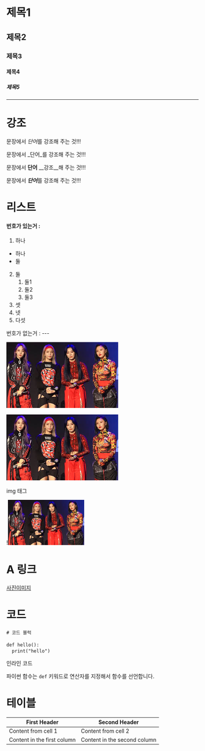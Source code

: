 # 제목1

## 제목2


### 제목3

#### 제목4

##### 제목5





---

# 강조

문장에서 *단어*를 강조해 주는 것!!!

문장에서 _단어_를 강조해 주는 것!!!

문장에서 **단어** __강조__해 주는 것!!!

문장에서 ***단어***를 강조해 주는 것!!!


# 리스트

#### 번호가 있는거 :
1. 하나
  - 하나
  - 둘
2. 둘
   1.  둘1
   2.  둘2
   3.  둘3
1. 셋
1. 넷
5. 다섯


번호가 없는거 : 
     ---
     
     
![](https://github.com/DaeyongLim/py_20_1130/blob/main/sample/%EB%8B%A4%EC%9A%B4%EB%A1%9C%EB%93%9C.jpg)


![](./sample/다운로드.jpg)

img 태그

!<img src='./sample/다운로드.jpg' width='200'>
                                       
                                     
# A 링크

[사진이미지](https://github.com/DaeyongLim/py_20_1130/blob/main/sample/%EB%8B%A4%EC%9A%B4%EB%A1%9C%EB%93%9C.jpg)


# 코드

```
# 코드 블럭

def hello():
  print("hello")
```

인라인 코드

파이썬 함수는 `def` 키워드로 연산자를 지정해서 함수를 선언합니다.

# 테이블

First Header | Second Header
------------ | -------------
Content from cell 1 | Content from cell 2
Content in the first column | Content in the second column
